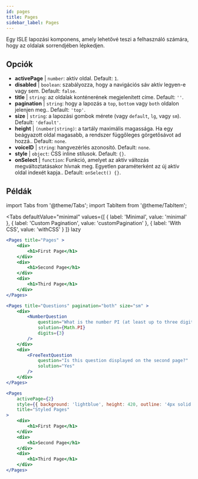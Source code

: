 ```yaml
---
id: pages 
title: Pages
sidebar_label: Pages
---
```


Egy ISLE lapozási komponens, amely lehetővé teszi a felhasználó számára, hogy az oldalak sorrendjében lépkedjen.

## Opciók

* __activePage__ | `number`: aktív oldal. Default: `1`.
* __disabled__ | `boolean`: szabályozza, hogy a navigációs sáv aktív legyen-e vagy sem. Default: `false`.
* __title__ | `string`: az oldalak konténerének megjelenített címe. Default: `''`.
* __pagination__ | `string`: hogy a lapozás a `top`, `bottom` vagy `both` oldalon jelenjen meg.. Default: `'top'`.
* __size__ | `string`: a lapozási gombok mérete (vagy `default`, `lg`, vagy `sm`). Default: `'default'`.
* __height__ | `(number|string)`: a tartály maximális magassága. Ha egy beágyazott oldal magasabb, a rendszer függőleges görgetősávot ad hozzá.. Default: `none`.
* __voiceID__ | `string`: hangvezérlés azonosító. Default: `none`.
* __style__ | `object`: CSS inline stílusok. Default: `{}`.
* __onSelect__ | `function`: Funkció, amelyet az aktív változás megváltoztatásakor hívnak meg. Egyetlen paraméterként az új aktív oldal indexét kapja.. Default: `onSelect() {}`.


## Példák

import Tabs from '@theme/Tabs';
import TabItem from '@theme/TabItem';

<Tabs
    defaultValue="minimal"
    values={[
        { label: 'Minimal', value: 'minimal' },
        { label: 'Custom Pagination', value: 'customPagination' },
        { label: 'With CSS', value: 'withCSS' }
    ]}
    lazy
>

<TabItem value="minimal">

```jsx live
<Pages title="Pages" >
    <div>
        <h1>First Page</h1>
    </div>
    <div>
        <h1>Second Page</h1>
    </div>
    <div>
        <h1>Third Page</h1>
    </div>
</Pages>
```

</TabItem>

<TabItem value="customPagination" >

```jsx live
<Pages title="Questions" pagination="both" size="sm" >
    <div>
        <NumberQuestion
            question="What is the number PI (at least up to three digits after the decimal point)?"
            solution={Math.PI}
            digits={3}
        />
    </div>
    <div>
        <FreeTextQuestion 
            question="Is this question displayed on the second page?"
            solution="Yes" 
        />
    </div>
</Pages>
```
</TabItem>

<TabItem value="withCSS">

```jsx live
<Pages 
    activePage={2}
    style={{ background: 'lightblue', height: 420, outline: '4px solid black' }} 
    title="Styled Pages"
>
    <div>
        <h1>First Page</h1>
    </div>
    <div>
        <h1>Second Page</h1>
    </div>
    <div>
        <h1>Third Page</h1>
    </div>
</Pages>
```

</TabItem>

</Tabs>


